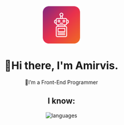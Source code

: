 <div align="center">
  <img src="./robot.png" alt="Logo" width="100px" />
  <h1>👋Hi there, I'm Amirvis.</h1>
  <samll>👀I’m a Front-End Programmer</samll>
  <h2>I know:</h2>
  <img src="https://skillicons.dev/icons?i=html,css,bootstrap,tailwind,js,git,cs,python&theme=light&perline=4" alt="languages" />
</div>
